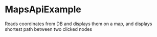 # MapsApiExample
Reads coordinates from DB and displays them on a map, and displays shortest path between two clicked nodes
